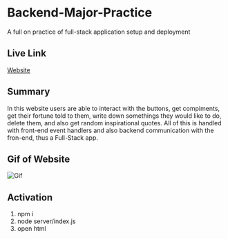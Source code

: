 # Backend-Major-Practice
A full on practice of full-stack application setup and deployment

## Live Link
[Website](https://mehdisafari77.github.io/Backend-Major-Practice/client/index.html)

## Summary 
In this website users are able to interact with the buttons, get compiments, get their fortune told to them, write down somethings they would like to do, delete them, and also get random inspirational quotes. All of this is handled with front-end event handlers and also backend communication with the fron-end, thus a Full-Stack app.

## Gif of Website
![Gif](./client/gif.gif)


## Activation
1. npm i
2. node server/index.js
3. open html
